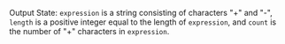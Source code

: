 Output State: `expression` is a string consisting of characters "+" and "-", `length` is a positive integer equal to the length of `expression`, and `count` is the number of "+" characters in `expression`.